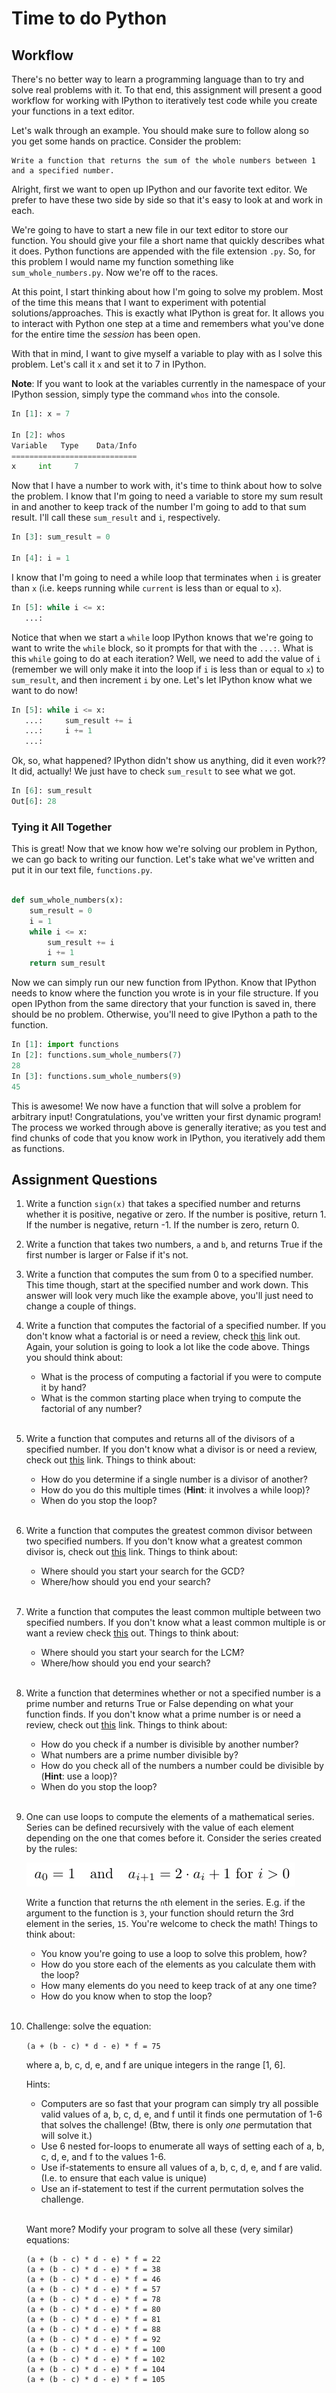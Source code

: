 # Time to do Python

## Workflow
There's no better way to learn a programming language than to try and solve real problems with it. To that end, this assignment will present a good workflow for working with IPython to iteratively test code while you create your functions in a text editor.

Let's walk through an example. You should make sure to follow along so you get some hands on practice. Consider the problem:

    Write a function that returns the sum of the whole numbers between 1 and a specified number.

Alright, first we want to open up IPython and our favorite text editor. We prefer to have these two side by side so that it's easy to look at and work in each.

We're going to have to start a new file in our text editor to store our function. You should give your file a short name that quickly describes what it does. Python functions are appended with the file extension `.py`. So, for this problem I would name my function something like `sum_whole_numbers.py`. Now we're off to the races.

At this point, I start thinking about how I'm going to solve my problem. Most of the time this means that I want to experiment with potential solutions/approaches. This is exactly what IPython is great for. It allows you to interact with Python one step at a time and remembers what you've done for the entire time the *session* has been open.

With that in mind, I want to give myself a variable to play with as I solve this problem. Let's call it `x` and set it to 7 in IPython.

**Note**: If you want to look at the variables currently in the namespace of your IPython session, simply type the command `whos` into the console.

```python
In [1]: x = 7

In [2]: whos
Variable   Type    Data/Info
============================
x     int     7
```

Now that I have a number to work with, it's time to think about how to solve the problem. I know that I'm going to need a variable to store my sum result in and another to keep track of the number I'm going to add to that sum result. I'll call these `sum_result` and `i`, respectively.

```python
In [3]: sum_result = 0

In [4]: i = 1
```

I know that I'm going to need a while loop that terminates when `i` is greater than `x` (i.e. keeps running while `current` is less than or equal to `x`).

```python
In [5]: while i <= x:
   ...:
```

Notice that when we start a `while` loop IPython knows that we're going to want to write the `while` block, so it prompts for that with the `...:`. What is this `while` going to do at each iteration? Well, we need to add the value of `i` (remember we will only make it into the loop if `i` is less than or equal to `x`) to `sum_result`, and then increment `i` by one. Let's let IPython know what we want to do now!

```python
In [5]: while i <= x:
   ...:     sum_result += i
   ...:     i += 1
   ...:
```

Ok, so, what happened? IPython didn't show us anything, did it even work?? It did, actually! We just have to check `sum_result` to see what we got.

```python
In [6]: sum_result
Out[6]: 28
```

### Tying it All Together

This is great! Now that we know how we're solving our problem in Python, we can go back to writing our function. Let's take what we've written and put it in our text file, `functions.py`.

```python

def sum_whole_numbers(x):
    sum_result = 0
    i = 1
    while i <= x:
        sum_result += i
        i += 1
    return sum_result
```

Now we can simply run our new function from IPython. Know that IPython needs to know where the function you wrote is in your file structure. If you open IPython from the same directory that your function is saved in, there should be no problem. Otherwise, you'll need to give IPython a path to the function.

```python
In [1]: import functions
In [2]: functions.sum_whole_numbers(7)
28
In [3]: functions.sum_whole_numbers(9)
45
```

This is awesome! We now have a function that will solve a problem for arbitrary input! Congratulations, you've written your first dynamic program! The process we worked through above is generally iterative; as you test and find chunks of code that you know work in IPython, you iteratively add them as functions.

## Assignment Questions

1. Write a function `sign(x)` that takes a specified number and returns whether it is positive, negative or zero. If the number is positive, return 1. If the number is negative, return -1. If the number is zero, return 0.

2. Write a function that takes two numbers, `a` and `b`, and returns True if the first number is larger or False if it's not.

3. Write a function that computes the sum from 0 to a specified number. This time though, start at the specified number and work down. This answer will look very much like the example above, you'll just need to change a couple of things.

4. Write a function that computes the factorial of a specified number. If you don't know what a factorial is or need a review, check [this](https://en.wikipedia.org/wiki/Factorial) link out. Again, your solution is going to look a lot like the code above. Things you should think about:
    * What is the process of computing a factorial if you were to compute it by hand?
    * What is the common starting place when trying to compute the factorial of any number?<br><br>

5.  Write a function that computes and returns all of the divisors of a specified number. If you don't know what a divisor is or need a review, check out [this](https://en.wikipedia.org/wiki/Divisor) link. Things to think about:
    * How do you determine if a single number is a divisor of another?
    * How do you do this multiple times (**Hint**: it involves a while loop)?
    * When do you stop the loop?<br><br>

6.  Write a function that computes the greatest common divisor between two specified numbers. If you don't know what a greatest common divisor is, check out [this](https://en.wikipedia.org/wiki/Greatest_common_divisor) link. Things to think about:
    * Where should you start your search for the GCD?
    * Where/how should you end your search?<br><br>

7.  Write a function that computes the least common multiple between two specified numbers. If you don't know what a least common multiple is or want a review check [this](https://en.wikipedia.org/wiki/Least_common_multiple) out. Things to think about:
    * Where should you start your search for the LCM?
    * Where/how should you end your search?<br><br>

8. Write a function that determines whether or not a specified number is a prime number and returns True or False depending on what your function finds. If you don't know what a prime number is or need a review, check out [this](https://en.wikipedia.org/wiki/Prime_number) link. Things to think about:
    * How do you check if a number is divisible by another number?
    * What numbers are a prime number divisible by?
    * How do you check all of the numbers a number could be divisible by (**Hint**: use a loop)?
    * When do you stop the loop?<br><br>

9.  One can use loops to compute the elements of a mathematical series. Series can be defined recursively with the value of each element depending on the one that comes before it. Consider the series created by the rules:

    ![series](misc/series_pic.png)

    Write a function that returns the `n`th element in the series. E.g. if the argument to the function is `3`, your function should return the 3rd element in the series, `15`. You're welcome to check the math! Things to think about:
    * You know you're going to use a loop to solve this problem, how?
    * How do you store each of the elements as you calculate them with the loop?
    * How many elements do you need to keep track of at any one time?
    * How do you know when to stop the loop?<br><br>

10. Challenge: solve the equation:

    `(a + (b - c) * d - e) * f = 75`

    where a, b, c, d, e, and f are unique integers in the range [1, 6].

    Hints:
      - Computers are so fast that your program can simply try all possible valid values of a, b, c, d, e, and f until it finds one permutation of 1-6 that solves the challenge! (Btw, there is only *one* permutation that will solve it.)
      - Use 6 nested for-loops to enumerate all ways of setting each of a, b, c, d, e, and f to the values 1-6.
      - Use if-statements to ensure all values of a, b, c, d, e, and f are valid. (I.e. to ensure that each value is unique)
      - Use an if-statement to test if the current permutation solves the challenge.<br><br>

    Want more? Modify your program to solve all these (very similar) equations:

    ```
    (a + (b - c) * d - e) * f = 22
    (a + (b - c) * d - e) * f = 38
    (a + (b - c) * d - e) * f = 46
    (a + (b - c) * d - e) * f = 57
    (a + (b - c) * d - e) * f = 78
    (a + (b - c) * d - e) * f = 80
    (a + (b - c) * d - e) * f = 81
    (a + (b - c) * d - e) * f = 88
    (a + (b - c) * d - e) * f = 92
    (a + (b - c) * d - e) * f = 100
    (a + (b - c) * d - e) * f = 102
    (a + (b - c) * d - e) * f = 104
    (a + (b - c) * d - e) * f = 105
    ```
